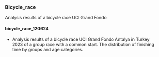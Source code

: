 ### Bicycle_race
Analysis results of a bicycle race UCI Grand Fondo

#### bicycle_race_120624
* Analysis results of a bicycle race UCI Grand Fondo Antalya in Turkey 2023 of a group race with a common start. The distribution of finishing time by groups and age categories.
